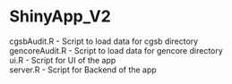 # ShinyApp_V2

cgsbAudit.R - Script to load data for cgsb directory <br />
gencoreAudit.R - Script to load data for gencore directory <br />
ui.R - Script for UI of the app <br />
server.R - Script for Backend of the app <br />
